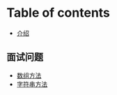 # Table of contents

* [介绍](README.md)

## 面试问题 <a id="ce-shi-group"></a>

* [数组方法](ce-shi-group/shu-zu-fang-fa.md)
* [字符串方法](ce-shi-group/untitled-1.md)

